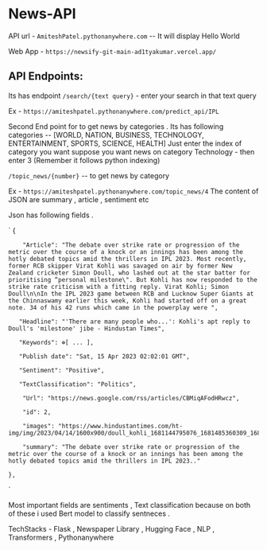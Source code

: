 # News-API

API url - `AmiteshPatel.pythonanywhere.com` -- It will display Hello World

Web App - `https://newsify-git-main-ad1tyakumar.vercel.app/`
 
## API Endpoints:
Its has endpoint  `/search/{text query}`  - enter your search in that text query

Ex -  `https://amiteshpatel.pythonanywhere.com/predict_api/IPL`

Second End point for to get news by categories . 
Its has following categories --  [WORLD, NATION, BUSINESS, TECHNOLOGY, ENTERTAINMENT, SPORTS, SCIENCE, HEALTH]
Just enter the index of category you want suppose you want news on category Technology - then enter 3 (Remember it follows python indexing)

`/topic_news/{number}` -- to get news by category

Ex - `https://amiteshpatel.pythonanywhere.com/topic_news/4`
The content of JSON are summary , article , sentiment etc

Json has following fields .

`
{

        "Article": "The debate over strike rate or progression of the metric over the course of a knock or an innings has been among the hotly debated topics amid the thrillers in IPL 2023. Most recently, former RCB skipper Virat Kohli was savaged on air by former New Zealand cricketer Simon Doull, who lashed out at the star batter for prioritising “personal milestone\". But Kohli has now responded to the strike rate criticism with a fitting reply. Virat Kohli; Simon Doull\n\nIn the IPL 2023 game between RCB and Lucknow Super Giants at the Chinnaswamy earlier this week, Kohli had started off on a great note. 34 of his 42 runs which came in the powerplay were ",
       
       "Headline": "'There are many people who...': Kohli's apt reply to Doull's 'milestone' jibe - Hindustan Times",
       
       "Keywords": ⊕[ ... ],
       
       "Publish date": "Sat, 15 Apr 2023 02:02:01 GMT",
        
       "Sentiment": "Positive",
       
       "TextClassification": "Politics",
        
        "Url": "https://news.google.com/rss/articles/CBMiqAFodHRwcz",
        
        "id": 2,
        
        "images": "https://www.hindustantimes.com/ht-img/img/2023/04/14/1600x900/doull_kohli_1681144795076_1681485360309_1681485360309.jpg",
        
        "summary": "The debate over strike rate or progression of the metric over the course of a knock or an innings has been among the hotly debated topics amid the thrillers in IPL 2023.."
    
    },
`

Most important fields are sentiments , Text classification because on both of these i used Bert model to classify sentneces . 

TechStacks - Flask , Newspaper Library , Hugging Face , NLP , Transformers , Pythonanywhere
